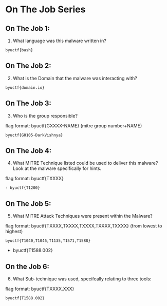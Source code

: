 # On The Job Series
## On The Job 1:
1. What language was this malware written in?
```
byuctf{bash}
```
## On The Job 2:
2. What is the Domain that the malware was interacting with?
```
byuctf{domain.io}
```
## On The Job 3:
3. Who is the group responsible?

flag format: byuctf{GXXXX-NAME} (mitre group number+NAME)
```
byuctf{G0105-DarkVishnya}
```
## On The Job 4:
4. What MITRE Technique listed could be used to deliver this malware? Look at the malware specifically for hints.

flag format: byuctf{TXXXX}
```
- byuctf{T1200}
```
## On The Job 5:
5. What MITRE Attack Techniques were present within the Malware?

flag format: byuctf{TXXXX,TXXXX,TXXXX,TXXXX,TXXXX} (from lowest to highest)
```
byuctf{T1040,T1046,T1135,T1571,T1588}
```
- byuctf{T1588.002}
## On the Job 6:
6. What Sub-technique was used, specifcally relating to three tools:

flag format: byuctf{TXXXX.XXX}
```
byuctf{T1588.002}
```